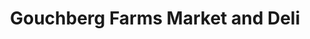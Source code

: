 ---
title: "Gouchberg Farms Market and Deli"
url: /clarendon/gouchberg-farms-market-and-deli/
shop: Lebensmittel
---